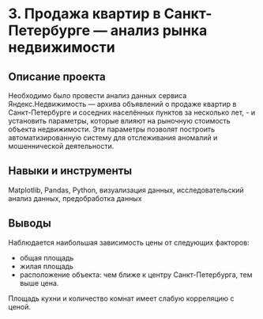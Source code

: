 # 3. Продажа квартир в Санкт-Петербурге — анализ рынка недвижимости

## Описание проекта

Необходимо было провести анализ данных сервиса Яндекс.Недвижимость — архива объявлений о продаже квартир в Санкт-Петербурге и соседних населённых пунктов за несколько лет, - и установить параметры, которые влияют на рыночную стоимость объекта недвижимости. Эти параметры позволят построить автоматизированную систему для отслеживания аномалий и мошеннической деятельности.

## Навыки и инструменты
Matplotlib, Pandas, Python, визуализация данных, исследовательский анализ данных, предобработка данных

## Выводы
Наблюдается наибольшая зависимость цены от следующих факторов: 
- общая площадь 
- жилая площадь
- расположение объекта: чем ближе к центру Санкт-Петербурга, тем выше цена.

Площадь кухни и количество комнат имеет слабую корреляцию с ценой.
